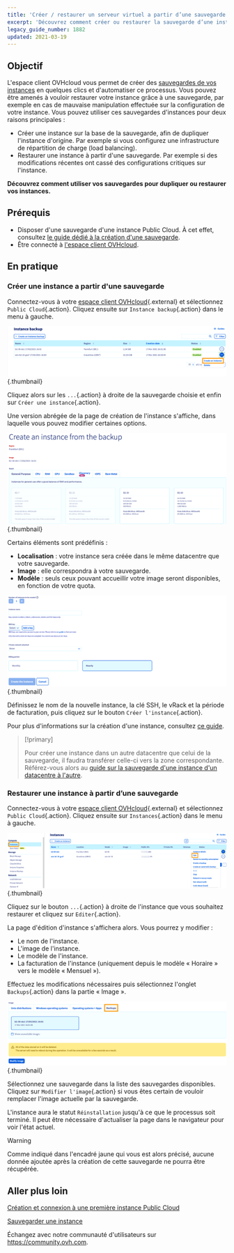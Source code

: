 ```yaml
---
title: 'Créer / restaurer un serveur virtuel a partir d’une sauvegarde'
excerpt: 'Découvrez comment créer ou restaurer la sauvegarde d’une instance'
legacy_guide_number: 1882
updated: 2021-03-19
---
```


## Objectif

L'espace client OVHcloud vous permet de créer des [sauvegardes de vos instances](/pages/public_cloud/compute/save_an_instance) en quelques clics et d'automatiser ce processus.
Vous pouvez être amenés à vouloir restaurer votre instance grâce à une sauvegarde, par exemple en cas de mauvaise manipulation effectuée sur la configuration de votre instance. Vous pouvez utiliser ces sauvegardes d'instances pour deux raisons principales :

- Créer une instance sur la base de la sauvegarde, afin de dupliquer l'instance d'origine. Par exemple si vous configurez une infrastructure de répartition de charge (load balancing).
- Restaurer une instance à partir d'une sauvegarde. Par exemple si des modifications récentes ont cassé des configurations critiques sur l'instance.

**Découvrez comment utiliser vos sauvegardes pour dupliquer ou restaurer vos instances.**

## Prérequis

- Disposer d'une sauvegarde d'une instance Public Cloud. À cet effet, consultez [le guide dédié à la création d'une sauvegarde](/pages/public_cloud/compute/save_an_instance).
- Être connecté à [l'espace client OVHcloud](https://www.ovh.com/auth/?action=gotomanager&from=https://www.ovh.com/fr/&ovhSubsidiary=fr).

## En pratique

### Créer une instance a partir d'une sauvegarde

Connectez-vous à votre [espace client OVHcloud](https://www.ovh.com/auth/?action=gotomanager&from=https://www.ovh.com/fr/&ovhSubsidiary=fr){.external} et sélectionnez `Public Cloud`{.action}. Cliquez ensuite sur  `Instance backup`{.action} dans le menu à gauche.

![public-cloud-instance-backup](images/restorebackup01.png){.thumbnail}

Cliquez alors sur les `...`{.action} à droite de la sauvegarde choisie et enfin sur `Créer une instance`{.action}.

Une version abrégée de la page de création de l'instance s'affiche, dans laquelle vous pouvez modifier certaines options.

![public-cloud-instance-backup](images/restorebackup02.png){.thumbnail}

Certains éléments sont prédéfinis :

- **Localisation** : votre instance sera créée dans le même datacentre que votre sauvegarde.
- **Image** : elle correspondra à votre sauvegarde.
- **Modèle** : seuls ceux pouvant accueillir votre image seront disponibles, en fonction de votre quota.

![public-cloud-instance-backup](images/restorebackup03.png){.thumbnail}

Définissez le nom de la nouvelle instance, la clé SSH, le vRack et la période de facturation, puis cliquez sur le bouton `Créer l'instance`{.action}.

Pour plus d'informations sur la création d'une instance, consultez [ce guide](/pages/public_cloud/compute/public-cloud-first-steps#etape-3-creer-une-instance/).

> [!primary]
>
> Pour créer une instance dans un autre datacentre que celui de la sauvegarde, il faudra transférer celle-ci vers la zone correspondante. Référez-vous alors au [guide sur la sauvegarde d'une instance d'un datacentre à l'autre](/pages/public_cloud/compute/transfer_instance_backup_from_one_datacentre_to_another).
>

### Restaurer une instance à partir d’une sauvegarde

Connectez-vous à votre [espace client OVHcloud](https://www.ovh.com/auth/?action=gotomanager&from=https://www.ovh.com/fr/&ovhSubsidiary=fr){.external} et sélectionnez `Public Cloud`{.action}. Cliquez ensuite sur  `Instances`{.action} dans le menu à gauche.

![public-cloud-instance-backup](images/restorebackup04.png){.thumbnail}

Cliquez sur le bouton `...`{.action} à droite de l'instance que vous souhaitez restaurer et cliquez sur `Editer`{.action}.

La page d'édition d'instance s'affichera alors. Vous pourrez y modifier :

- Le nom de l'instance.
- L'image de l'instance.
- Le modèle de l'instance.
- La facturation de l'instance (uniquement depuis le modèle « Horaire » vers le modèle « Mensuel »).

Effectuez les modifications nécessaires puis sélectionnez l'onglet `Backups`{.action} dans la partie « Image ».

![public-cloud-instance-backup](images/restorebackup05.png){.thumbnail}

Sélectionnez une sauvegarde dans la liste des sauvegardes disponibles. Cliquez sur `Modifier l'image`{.action} si vous êtes certain de vouloir remplacer l'image actuelle par la sauvegarde.

L'instance aura le statut `Réinstallation` jusqu'à ce que le processus soit terminé. Il peut être nécessaire d'actualiser la page dans le navigateur pour voir l'état actuel.

> [!warning]
>
> Comme indiqué dans l'encadré jaune qui vous est alors précisé, aucune donnée ajoutée après la création de cette sauvegarde ne pourra être récupérée.
>

## Aller plus loin

[Création et connexion à une première instance Public Cloud](/pages/public_cloud/compute/public-cloud-first-steps)

[Sauvegarder une instance](/pages/public_cloud/compute/save_an_instance)

Échangez avec notre communauté d'utilisateurs sur <https://community.ovh.com>.
